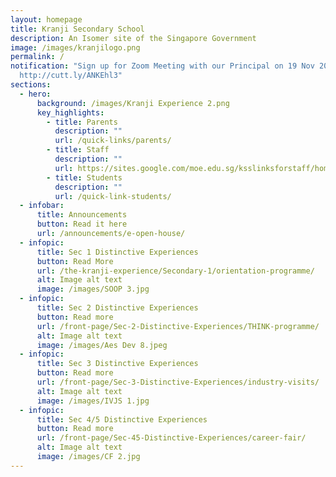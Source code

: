 ```yaml
---
layout: homepage
title: Kranji Secondary School
description: An Isomer site of the Singapore Government
image: /images/kranjilogo.png
permalink: /
notification: "Sign up for Zoom Meeting with our Principal on 19 Nov 2022, 1 pm:
  http://cutt.ly/ANKEhl3"
sections:
  - hero:
      background: /images/Kranji Experience 2.png
      key_highlights:
        - title: Parents
          description: ""
          url: /quick-links/parents/
        - title: Staff
          description: ""
          url: https://sites.google.com/moe.edu.sg/ksslinksforstaff/home?pli=1#h.kjcvndohbm9g
        - title: Students
          description: ""
          url: /quick-link-students/
  - infobar:
      title: Announcements
      button: Read it here
      url: /announcements/e-open-house/
  - infopic:
      title: Sec 1 Distinctive Experiences
      button: Read More
      url: /the-kranji-experience/Secondary-1/orientation-programme/
      alt: Image alt text
      image: /images/SOOP 3.jpg
  - infopic:
      title: Sec 2 Distinctive Experiences
      button: Read more
      url: /front-page/Sec-2-Distinctive-Experiences/THINK-programme/
      alt: Image alt text
      image: /images/Aes Dev 8.jpeg
  - infopic:
      title: Sec 3 Distinctive Experiences
      button: Read more
      url: /front-page/Sec-3-Distinctive-Experiences/industry-visits/
      alt: Image alt text
      image: /images/IVJS 1.jpg
  - infopic:
      title: Sec 4/5 Distinctive Experiences
      button: Read more
      url: /front-page/Sec-45-Distinctive-Experiences/career-fair/
      alt: Image alt text
      image: /images/CF 2.jpg
---
```

